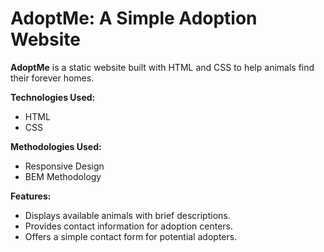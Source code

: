 # AdoptMe: A Simple Adoption Website
**AdoptMe** is a static website built with HTML and CSS to help animals find their forever homes.

**Technologies Used:**
- HTML
- CSS

**Methodologies Used:**
- Responsive Design
- BEM Methodology

**Features:**
- Displays available animals with brief descriptions.
- Provides contact information for adoption centers.
- Offers a simple contact form for potential adopters.